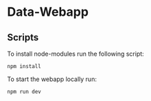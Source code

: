 # Data-Webapp

## Scripts

To install node-modules run the following script:

``npm install``

To start the webapp locally run:

``npm run dev``
